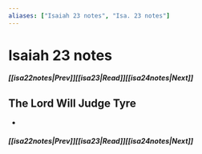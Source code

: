 ```yaml
---
aliases: ["Isaiah 23 notes", "Isa. 23 notes"]
---
```

# Isaiah 23 notes
##### <span class=arrow-left></span>[[isa22notes|Prev]]<span class=navigation-separator></span>[[isa23|Read]]<span class=navigation-separator></span>[[isa24notes|Next]]<span class=arrow-right></span>
## The Lord Will Judge Tyre
- 
##### <span class=arrow-left></span>[[isa22notes|Prev]]<span class=navigation-separator></span>[[isa23|Read]]<span class=navigation-separator></span>[[isa24notes|Next]]<span class=arrow-right></span>